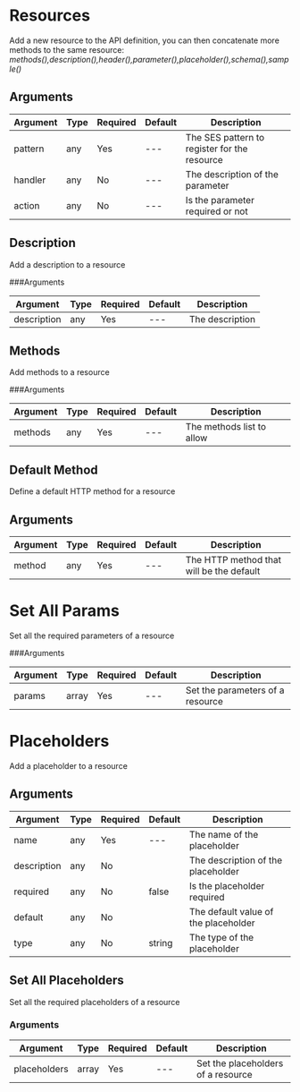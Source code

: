 # Resources

Add a new resource to the API definition, you can then concatenate more methods to the same resource: *methods(),description(),header(),parameter(),placeholder(),schema(),sample()*

## Arguments

| Argument | Type | Required | Default | Description |
| --- | --- | --- | --- | --- |
| pattern | any | Yes | --- | The SES pattern to register for the resource |
| handler | any | No | --- | The description of the parameter |
| action | any | No | --- | Is the parameter required or not |

## Description

Add a description to a resource

###Arguments

| Argument | Type | Required | Default | Description |
| --- | --- | --- | --- | --- |
| description | any | Yes | --- | The description |

## Methods

Add methods to a resource

###Arguments

| Argument | Type | Required | Default | Description |
| --- | --- | --- | --- | --- |
| methods | any | Yes | --- | The methods list to allow |

## Default Method

Define a default HTTP method for a resource

## Arguments

| Argument | Type | Required | Default | Description |
| --- | --- | --- | --- | --- |
| method | any | Yes | --- | The HTTP method that will be the default |

# Set All Params

Set all the required parameters of a resource

###Arguments

| Argument | Type | Required | Default | Description |
| --- | --- | --- | --- | --- |
| params | array | Yes | --- | Set the parameters of a resource |

# Placeholders
Add a placeholder to a resource

## Arguments

| Argument | Type | Required | Default | Description |
| --- | --- | --- | --- | --- |
| name | any | Yes | --- | The name of the placeholder |
| description | any | No |  | The description of the placeholder |
| required | any | No | false | Is the placeholder required |
| default | any | No |  | The default value of the placeholder |
| type | any | No | string | The type of the placeholder |

## Set All Placeholders
Set all the required placeholders of a resource

### Arguments

| Argument | Type | Required | Default | Description |
| --- | --- | --- | --- | --- |
| placeholders | array | Yes | --- | Set the placeholders of a resource |




